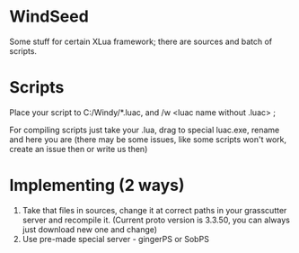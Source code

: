 # WindSeed
Some stuff for certain XLua framework;
there are sources and batch of scripts.

# Scripts
Place your script to C:/Windy/*.luac, and /w  <luac name without .luac> ;

For compiling scripts just take your .lua, drag to special luac.exe, rename and here you are
(there may be some issues, like some scripts won't work, create an issue then or write us then)

# Implementing (2 ways)
1) Take that files in sources, change it at correct paths in your grasscutter server and recompile it. (Current proto version is 3.3.50, you can always just download new one and change)
2) Use pre-made special server - gingerPS or SobPS
